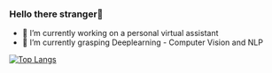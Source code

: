 ### Hello there stranger👋
- 🔭 I’m currently working on a personal virtual assistant
- 🌱 I’m currently grasping Deeplearning - Computer Vision and NLP

[![Top Langs](https://github-readme-stats.vercel.app/api/top-langs/?username=Rosidvas&layout=donut)](https://github.com/Rosidvas)

<!--
**Rosidvas/Rosidvas** is a ✨ _special_ ✨ repository because its `README.md` (this file) appears on your GitHub profile.

y
Here are some ideas to get you started:

- 🔭 I’m currently working on ...
- 🌱 I’m currently learning ...
- 👯 I’m looking to collaborate on ...
- 🤔 I’m looking for help with ...
- 💬 Ask me about ...
- 📫 How to reach me: ...
- 😄 Pronouns: ...
- ⚡ Fun fact: ...
-->

